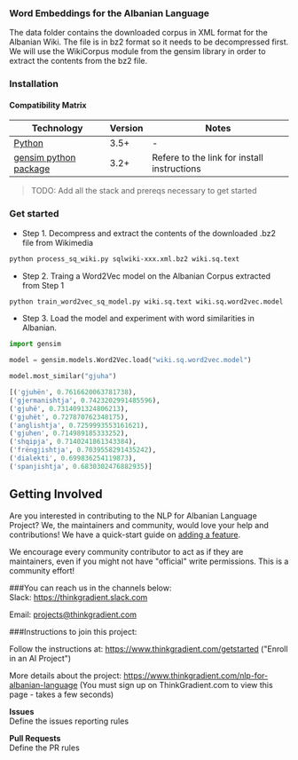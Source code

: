 ### Word Embeddings for the Albanian Language
The data folder contains the downloaded corpus in XML format for the Albanian Wiki. The file is in bz2 format so it needs to be decompressed first. We will use the WikiCorpus module from the gensim library in order to extract the contents from the bz2 file.
 


### Installation

#### Compatibility Matrix


| Technology  | Version | Notes | 
|---------------|-----------|-----------|
| [Python](https://www.python.org/)  | 3.5+  | -  | 
| [gensim python package](https://radimrehurek.com/gensim/install.html)  | 3.2+  | Refere to the link for install instructions  | 

> TODO: Add all the stack and prereqs necessary to get started


### Get started

- Step 1. Decompress and extract the contents of the downloaded .bz2 file from Wikimedia
```bash
python process_sq_wiki.py sqlwiki-xxx.xml.bz2 wiki.sq.text

```
- Step 2. Traing a Word2Vec model on the Albanian Corpus extracted from Step 1
```bash
python train_word2vec_sq_model.py wiki.sq.text wiki.sq.word2vec.model

```
- Step 3. Load the model and experiment with word similarities in Albanian. 
```python
import gensim

model = gensim.models.Word2Vec.load("wiki.sq.word2vec.model")

model.most_similar("gjuha")

[('gjuhën', 0.7616620063781738), 
('gjermanishtja', 0.7423202991485596), 
('gjuhë', 0.7314091324806213), 
('gjuhët', 0.727870762348175), 
('anglishtja', 0.7259993553161621), 
('gjuhen', 0.714989185333252), 
('shqipja', 0.7140241861343384), 
('frëngjishtja', 0.7039558291435242), 
('dialekti', 0.699836254119873), 
('spanjishtja', 0.6830302476882935)]

```

## Getting Involved

Are you interested in contributing to the NLP for Albanian Language Project? We, the maintainers and community,
would love your help and contributions! We have a quick-start guide on [adding a feature]().

We encourage every community contributor to act as if they are
maintainers, even if you might not have "official" write permissions. This is a
community effort!

###You can reach us in the channels below:  
Slack: https://thinkgradient.slack.com  

Email: projects@thinkgradient.com

###Instructions to join this project: 

Follow the instructions at: https://www.thinkgradient.com/getstarted ("Enroll in an AI Project")

More details about the project: https://www.thinkgradient.com/nlp-for-albanian-language (You must sign up on ThinkGradient.com to view this page - takes a few seconds)



__Issues__  
Define the issues reporting rules

__Pull Requests__  
Define the PR rules

